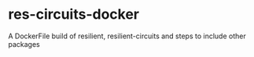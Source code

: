 # res-circuits-docker
A DockerFile build of resilient, resilient-circuits and steps to include other packages 
